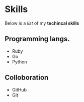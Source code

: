 # Skills

Below is a _list_ of my **techincal skills**

## Programming langs. 
- Ruby
- Go
- Python

## Colloboration
- GitHub
- Git



